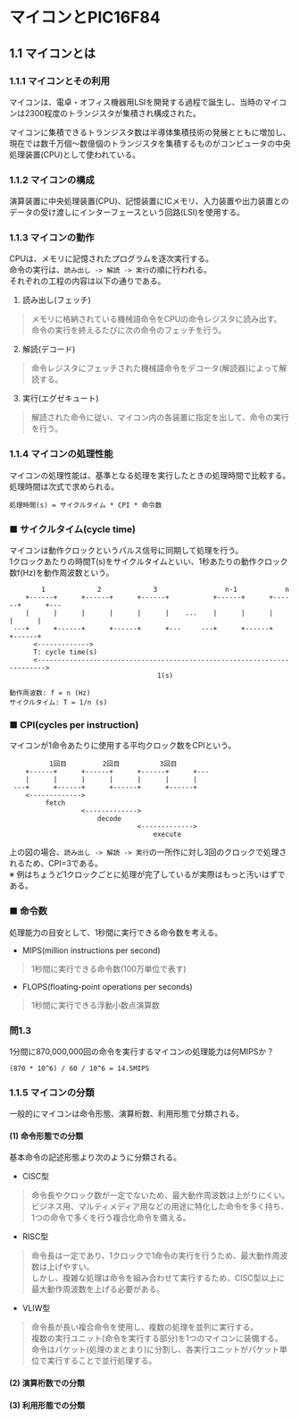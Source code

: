# マイコンとPIC16F84
## 1.1 マイコンとは
### 1.1.1 マイコンとその利用
マイコンは、電卓・オフィス機器用LSIを開発する過程で誕生し、当時のマイコンは2300程度のトランジスタが集積され構成された。  
  
マイコンに集積できるトランジスタ数は半導体集積技術の発展とともに増加し、現在では数千万個〜数億個のトランジスタを集積するものがコンピュータの中央処理装置(CPU)として使われている。
### 1.1.2 マイコンの構成
演算装置に中央処理装置(CPU)、記憶装置にICメモリ、入力装置や出力装置とのデータの受け渡しにインターフェースという回路(LSI)を使用する。
### 1.1.3 マイコンの動作
CPUは、メモリに記憶されたプログラムを逐次実行する。  
命令の実行は、`読み出し -> 解読 -> 実行`の順に行われる。  
それぞれの工程の内容は以下の通りである。
1. 読み出し(フェッチ)
> メモリに格納されている機械語命令をCPUの命令レジスタに読み出す。  
> 命令の実行を終えるたびに次の命令のフェッチを行う。
2. 解読(デコード)
> 命令レジスタにフェッチされた機械語命令をデコータ(解読器)によって解読する。
3. 実行(エグゼキュート)
> 解読された命令に従い、マイコン内の各装置に指定を出して、命令の実行を行う。

### 1.1.4 マイコンの処理性能
マイコンの処理性能は、基準となる処理を実行したときの処理時間で比較する。  
処理時間は次式で求められる。
```
処理時間(s) = サイクルタイム * CPI * 命令数
```
### ■ サイクルタイム(cycle time)
マイコンは動作クロックというパルス信号に同期して処理を行う。  
1クロックあたりの時間T(s)をサイクルタイムといい、1秒あたりの動作クロック数f(Hz)を動作周波数という。  
```
        1             2             3                 n-1            n
    +------+      +------+      +------+           +------+      +------+      +---
    |      |      |      |      |      |    ...    |      |      |      |      |     
 ---+      +------+      +------+      +---     ---+      +------+      +------+
      <------------->
      T: cycle time(s)
      <------------------------------------------------------------------------>
                                     1(s)
```
```
動作周波数: f = n (Hz)
サイクルタイム: T = 1/n (s)
```
### ■ CPI(cycles per instruction)
マイコンが1命令あたりに使用する平均クロック数をCPIという。
```
          1回目         2回目          3回目
    +------+      +------+      +------+      +---
    |      |      |      |      |      |      |
 ---+      +------+      +------+      +------+
    <------------->
         fetch
                  <------------->
                      decode
                                <------------->
                                    execute
```
上の図の場合、`読み出し -> 解読 -> 実行`の一所作に対し3回のクロックで処理されるため、CPI=3である。  
※ 例はちょうど1クロックごとに処理が完了しているが実際はもっと汚いはずである。
### ■ 命令数
処理能力の目安として、1秒間に実行できる命令数を考える。  
- MIPS(million instructions per second)
> 1秒間に実行できる命令数(100万単位で表す)
- FLOPS(floating-point operations per seconds)
> 1秒間に実行できる浮動小数点演算数

### 問1.3
1分間に870,000,000回の命令を実行するマイコンの処理能力は何MIPSか？
```
(870 * 10^6) / 60 / 10^6 = 14.5MIPS
```

### 1.1.5 マイコンの分類
一般的にマイコンは命令形態、演算桁数、利用形態で分類される。
#### (1) 命令形態での分類
基本命令の記述形態より次のように分類される。
- CISC型
> 命令長やクロック数が一定でないため、最大動作周波数は上がりにくい。
> ビジネス用、マルティメディア用などの用途に特化した命令を多く持ち、1つの命令で多くを行う複合化命令を備える。  
- RISC型
> 命令長は一定であり、1クロックで1命令の実行を行うため、最大動作周波数は上げやすい。  
> しかし、複雑な処理は命令を組み合わせて実行するため、CISC型以上に最大動作周波数を上げる必要がある。
- VLIW型
> 命令長が長い複合命令を使用し、複数の処理を並列に実行する。  
> 複数の実行ユニット(命令を実行する部分)を1つのマイコンに装備する。  
> 命令はパケット(処理のまとまり)に分割し、各実行ユニットがパケット単位で実行することで並行処理する。
#### (2) 演算桁数での分類
#### (3) 利用形態での分類
